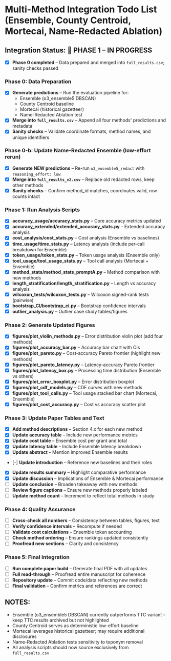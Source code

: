 # Multi-Method Integration Todo List (Ensemble, County Centroid, Mortecai, Name-Redacted Ablation)

## Integration Status: 🚀 PHASE 1 – IN PROGRESS
- [x] **Phase 0 completed** – Data prepared and merged into `full_results.csv`; sanity checks passed

### Phase 0: Data Preparation
- [x] **Generate predictions** – Run the evaluation pipeline for:
  - Ensemble (o3_ensemble5 DBSCAN)
  - County Centroid baseline
  - Mortecai (historical gazetteer)
  - Name-Redacted Ablation test
- [x] **Merge into `full_results.csv`** – Append all four methods' predictions and metadata
- [x] **Sanity checks** – Validate coordinate formats, method names, and unique identifiers

### Phase 0-b: Update Name-Redacted Ensemble (low-effort rerun)
- [x] **Generate NEW predictions** – Re-run `o3_ensemble5_redact` with `reasoning_effort: low`
- [x] **Merge into `full_results_v2.csv`** – Replace old redacted rows, keep other methods
- [x] **Sanity checks** – Confirm method_id matches, coordinates valid, row counts intact

### Phase 1: Run Analysis Scripts
- [x] **accuracy_usage/accuracy_stats.py** – Core accuracy metrics updated
- [x] **accuracy_extended/extended_accuracy_stats.py** – Extended accuracy analysis
- [x] **cost_analysis/cost_stats.py** – Cost analysis (Ensemble vs baselines)
- [x] **time_usage/time_stats.py** – Latency analysis (include per-call breakdown for Ensemble)
- [x] **token_usage/token_stats.py** – Token usage analysis (Ensemble only)
- [x] **tool_usage/tool_usage_stats.py** – Tool call analysis (Mortecai + Ensemble)
- [x] **method_stats/method_stats_promptA.py** – Method comparison with new methods
- [x] **length_stratification/length_stratification.py** – Length vs accuracy analysis
- [x] **wilcoxon_tests/wilcoxon_tests.py** – Wilcoxon signed-rank tests (pairwise)
- [x] **bootstrap_CI/bootstrap_ci.py** – Bootstrap confidence intervals
- [x] **outlier_analysis.py** – Outlier case study tables/figures

### Phase 2: Generate Updated Figures
- [x] **figures/plot_violin_methods.py** – Error distribution violin plot (add four methods)
- [x] **figures/plot_accuracy_bar.py** – Accuracy bar chart with CIs
- [x] **figures/plot_pareto.py** – Cost-accuracy Pareto frontier (highlight new methods)
- [x] **figures/plot_pareto_latency.py** – Latency-accuracy Pareto frontier
- [x] **figures/plot_latency_box.py** – Processing time distribution (Ensemble vs others)
- [x] **figures/plot_error_boxplot.py** – Error distribution boxplot
- [x] **figures/plot_cdf_models.py** – CDF curves with new methods
- [x] **figures/plot_tool_calls.py** – Tool usage stacked bar chart (Mortecai, Ensemble)
- [x] **figures/plot_cost_accuracy.py** – Cost vs accuracy scatter plot

### Phase 3: Update Paper Tables and Text
- [x] **Add method descriptions** – Section 4.x for each new method
- [x] **Update accuracy table** – Include new performance metrics
- [x] **Update cost table** – Ensemble cost per grant and total
- [x] **Update latency table** – Include Ensemble latency breakdown
- [x] **Update abstract** – Mention improved Ensemble results
- [-] **Update introduction** – Reference new baselines and their roles
- [x] **Update results summary** – Highlight comparative performance
- [x] **Update discussion** – Implications of Ensemble & Mortecai performance
- [ ] **Update conclusion** – Broaden takeaway with new methods
- [ ] **Review figure captions** – Ensure new methods properly labeled
- [ ] **Update method count** – Increment to reflect total methods in study

### Phase 4: Quality Assurance
- [ ] **Cross-check all numbers** – Consistency between tables, figures, text
- [ ] **Verify confidence intervals** – Recompute if needed
- [ ] **Validate cost calculations** – Ensemble token accounting
- [ ] **Check method ordering** – Ensure rankings updated consistently
- [ ] **Proofread new sections** – Clarity and consistency

### Phase 5: Final Integration
- [ ] **Run complete paper build** – Generate final PDF with all updates
- [ ] **Full read-through** – Proofread entire manuscript for coherence
- [ ] **Repository update** – Commit code/data reflecting new methods
- [ ] **Final validation** – Confirm metrics and references are correct

## NOTES:
- Ensemble (o3_ensemble5 DBSCAN) currently outperforms TTC variant – keep TTC results archived but not highlighted
- County Centroid serves as deterministic low-effort baseline
- Mortecai leverages historical gazetteer; may require additional disclosures
- Name-Redacted Ablation tests sensitivity to toponym removal
- All analysis scripts should now source exclusively from `full_results.csv` 